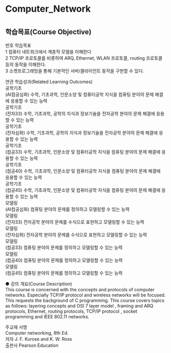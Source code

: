# Computer_Network

# <h2> 학습목표(Course Objective) </h2>   
번호	학습목표   
1	컴퓨터 네트워크에서 계층적 모델을 이해한다   
2	TCP/IP 프로토콜를 비롯하여 ARQ, Ethernet, WLAN 프로토콜, routing 프로토콜 등의 동작을 이해한다.   
3	소켓프로그래밍을 통해 기본적인 서버/클라이언트 동작을 구현할 수 있다.      

 연관 학습성과(Related Learning Outcomes)   
공학기초	  
(AI컴공심화) 수학, 기초과학, 인문소양 및 컴퓨터공학 지식을 컴퓨팅 분야의 문제 해결에 응용할 수 있는 능력   
공학기초	   
(전자33) 수학, 기초과학, 공학의 지식과 정보기술을 전자공학 분야의 문제 해결에 응용할 수 있는 능력   
공학기초	   
(전자심화) 수학, 기초과학, 공학의 지식과 정보기술을 전자공학 분야의 문제 해결에 응용할 수 있는 능력   
공학기초	   
(컴공33) 수학, 기초과학, 인문소양 및 컴퓨터공학 지식을 컴퓨팅 분야의 문제 해결에 응용할 수 있는 능력   
공학기초	
(컴공40) 수학, 기초과학, 인문소양 및 컴퓨터공학 지식을 컴퓨팅 분야의 문제 해결에 응용할 수 있는 능력   
공학기초	  
(컴공45) 수학, 기초과학, 인문소양 및 컴퓨터공학 지식을 컴퓨팅 분야의 문제 해결에 응용할 수 있는 능력   
모델링	   
(AI컴공심화) 컴퓨팅 분야의 문제를 정의하고 모델링할 수 있는 능력   
모델링	   
(전자33) 전자공학 분야의 문제를 수식으로 표현하고 모델링할 수 있는 능력   
모델링	   
(전자심화) 전자공학 분야의 문제를 수식으로 표현하고 모델링할 수 있는 능력   
모델링	  
(컴공33) 컴퓨팅 분야의 문제를 정의하고 모델링할 수 있는 능력   
모델링	   
(컴공40) 컴퓨팅 분야의 문제를 정의하고 모델링할 수 있는 능력   
모델링	   
(컴공45) 컴퓨팅 분야의 문제를 정의하고 모델링할 수 있는 능력   


● 강의 개요(Course Description)	   
This course is concerned with the concepts and protocols of computer networks. Especially TCP/IP protocol and wireless networks will be focused. This requests the background of C programming. This course covers topics as follows: layering concepts and OSI 7 layer model , framing and ARQ protocols, Ethernet, routing protocols, TCP/IP protocol , socket programming and IEEE 802.11 networks.    


주교재	서명	   
Computer networking, 8th Ed.	  
저자	J. F. Kurose and K. W. Ross   
출판사	Pearson Education   